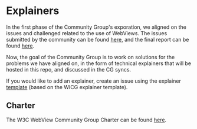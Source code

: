 # Explainers

In the first phase of the Community Group's exporation, we aligned on the issues and challenged related to the use of WebViews.
The issues submitted by the community can be found [here](https://github.com/WebView-CG/usage-and-challenges/issues?q=is%3Aissue),
and the final report can be found [here](https://webview-cg.github.io/usage-and-challenges/).

Now, the goal of the Community Group is to work on solutions for the problems we have aligned on, in the form of technical explainers that
will be hosted in this repo, and discussed in the CG syncs.

If you would like to add an explainer, create an issue using the explainer [template](https://github.com/WebView-CG/explainers/blob/main/.github/ISSUE_TEMPLATE/explainer-template.md) (based on the WICG explainer template). 


## Charter
The W3C WebView Community Group Charter can be found [here](https://github.com/WebView-CG/charter/blob/main/charter.md).
